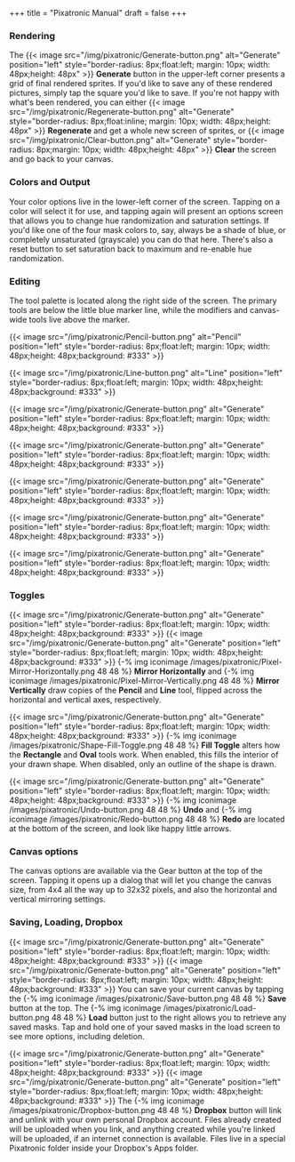 +++
title = "Pixatronic Manual"
draft = false
+++

### Rendering

The {{< image src="/img/pixatronic/Generate-button.png" alt="Generate" position="left" style="border-radius: 8px;float:left; margin: 10px; width: 48px;height: 48px" >}} **Generate** button in the upper-left corner presents a grid of final rendered sprites.  If you'd like to save any of these rendered pictures, simply tap the square you'd like to save.  If you're not happy with what's been rendered, you can either {{< image src="/img/pixatronic/Regenerate-button.png" alt="Generate" style="border-radius: 8px;float:inline; margin: 10px; width: 48px;height: 48px" >}} **Regenerate** and get a whole new screen of sprites, or {{< image src="/img/pixatronic/Clear-button.png" alt="Generate" style="border-radius: 8px;margin: 10px; width: 48px;height: 48px" >}} **Clear** the screen and go back to your canvas.

### Colors and Output

Your color options live in the lower-left corner of the screen.  Tapping on a color will select it for use, and tapping again will present an options screen that allows you to change hue randomization and saturation settings.  If you'd like one of the four mask colors to, say, always be a shade of blue, or completely unsaturated (grayscale) you can do that here.  There's also a reset button to set saturation back to maximum and re-enable hue randomization.

### Editing

The tool palette is located along the right side of the screen.  The primary tools are below the little blue marker line, while the modifiers and canvas-wide tools live above the marker.

{{< image src="/img/pixatronic/Pencil-button.png" alt="Pencil" position="left" style="border-radius: 8px;float:left; margin: 10px; width: 48px;height: 48px;background: #333" >}}
<!-- {-% img iconimage /images/pixatronic/Pencil-button.png 48 48 %} **Pencil** - Put down a single pixel at a time of the selected color. -->

{{< image src="/img/pixatronic/Line-button.png" alt="Line" position="left" style="border-radius: 8px;float:left; margin: 10px; width: 48px;height: 48px;background: #333" >}}
<!-- {-% img iconimage /images/pixatronic/Line-button.png 48 48 %} **Line** - This draws a line from your starting point straight towards your finger.   -->

{{< image src="/img/pixatronic/Generate-button.png" alt="Generate" position="left" style="border-radius: 8px;float:left; margin: 10px; width: 48px;height: 48px;background: #333" >}}
<!-- {-% img iconimage /images/pixatronic/Droplet-button.png 48 48 %} **Paint Drop** - This fills a shape or a region with the selected color.   -->

{{< image src="/img/pixatronic/Generate-button.png" alt="Generate" position="left" style="border-radius: 8px;float:left; margin: 10px; width: 48px;height: 48px;background: #333" >}}
<!-- {-% img iconimage /images/pixatronic/Move-button.png 48 48 %} **Move** - This moves the whole canvas around. -->

{{< image src="/img/pixatronic/Generate-button.png" alt="Generate" position="left" style="border-radius: 8px;float:left; margin: 10px; width: 48px;height: 48px;background: #333" >}}
<!-- {-% img iconimage /images/pixatronic/Eyedropper-Tool.png 48 48 %} **Eyedropper** - This sets the canvas color to whatever pixel you tap on. -->

{{< image src="/img/pixatronic/Generate-button.png" alt="Generate" position="left" style="border-radius: 8px;float:left; margin: 10px; width: 48px;height: 48px;background: #333" >}}
<!-- {-% img iconimage /images/pixatronic/Rectangle-Tool.png 48 48 %} **Rectangle** - A rectangle is created with a simple drag. -->

{{< image src="/img/pixatronic/Generate-button.png" alt="Generate" position="left" style="border-radius: 8px;float:left; margin: 10px; width: 48px;height: 48px;background: #333" >}}
<!-- {-% img iconimage /images/pixatronic/Circle-Tool.png 48 48 %} **Oval** - An oval is created with a drag of your finger. -->

### Toggles

{{< image src="/img/pixatronic/Generate-button.png" alt="Generate" position="left" style="border-radius: 8px;float:left; margin: 10px; width: 48px;height: 48px;background: #333" >}}
{{< image src="/img/pixatronic/Generate-button.png" alt="Generate" position="left" style="border-radius: 8px;float:left; margin: 10px; width: 48px;height: 48px;background: #333" >}}
{-% img iconimage /images/pixatronic/Pixel-Mirror-Horizontally.png 48 48 %} **Mirror Horizontally** and {-% img iconimage /images/pixatronic/Pixel-Mirror-Vertically.png 48 48 %} **Mirror Vertically** draw copies of the **Pencil** and **Line** tool, flipped across the horizontal and vertical axes, respectively.

{{< image src="/img/pixatronic/Generate-button.png" alt="Generate" position="left" style="border-radius: 8px;float:left; margin: 10px; width: 48px;height: 48px;background: #333" >}}
{-% img iconimage /images/pixatronic/Shape-Fill-Toggle.png 48 48 %} **Fill Toggle** alters how the **Rectangle** and **Oval** tools work.  When enabled, this fills the interior of your drawn shape.  When disabled, only an outline of the shape is drawn.

{{< image src="/img/pixatronic/Generate-button.png" alt="Generate" position="left" style="border-radius: 8px;float:left; margin: 10px; width: 48px;height: 48px;background: #333" >}}
{-% img iconimage /images/pixatronic/Undo-button.png 48 48 %} **Undo** and {-% img iconimage /images/pixatronic/Redo-button.png 48 48 %} **Redo** are located at the bottom of the screen, and look like happy little arrows.  

### Canvas options

The canvas options are available via the Gear button at the top of the screen.  Tapping it opens up a dialog that will let you change the canvas size, from 4x4 all the way up to 32x32 pixels, and also the horizontal and vertical mirroring settings.

### Saving, Loading, Dropbox

{{< image src="/img/pixatronic/Generate-button.png" alt="Generate" position="left" style="border-radius: 8px;float:left; margin: 10px; width: 48px;height: 48px;background: #333" >}}
{{< image src="/img/pixatronic/Generate-button.png" alt="Generate" position="left" style="border-radius: 8px;float:left; margin: 10px; width: 48px;height: 48px;background: #333" >}}
You can save your current canvas by tapping the {-% img iconimage /images/pixatronic/Save-button.png 48 48 %} **Save** button at the top.  The {-% img iconimage /images/pixatronic/Load-button.png 48 48 %} **Load** button just to the right allows you to retrieve any saved masks.  Tap and hold one of your saved masks in the load screen to see more options, including deletion.

{{< image src="/img/pixatronic/Generate-button.png" alt="Generate" position="left" style="border-radius: 8px;float:left; margin: 10px; width: 48px;height: 48px;background: #333" >}}
{{< image src="/img/pixatronic/Generate-button.png" alt="Generate" position="left" style="border-radius: 8px;float:left; margin: 10px; width: 48px;height: 48px;background: #333" >}}
The {-% img iconimage /images/pixatronic/Dropbox-button.png 48 48 %} **Dropbox** button will link and unlink with your own personal Dropbox account.  Files already created will be uploaded when you link, and anything created while you're linked will be uploaded, if an internet connection is available.  Files live in a special Pixatronic folder inside your Dropbox's Apps folder.

